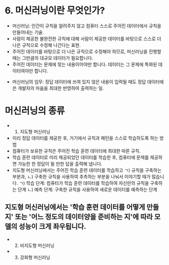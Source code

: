 # 6. 머신러닝이란 무엇인가?
- 머신러닝: 인간이 규칙을 알려주지 않고 컴퓨터 스스로 주어진 데이터에서 규칙을 만들어내는 기술.
- 사람이 제공한 불완전한 규칙에 대해 사람이 제공한 데이터를 바탕으로 스스로 더 나은 규칙으로 수정해 나간다는 표현.
- 주어진 데이터를 바탕으로 더 나은 규칙으로 수정해야 하므로, 머신러닝을 진행할 때는 그만큼의 대규모 데이터가 필요합니다.
- 주어진 데이터는 문제에 맞는 내용이어야만 합니다. 데이터는 그 문제에 특화된 데이터여야만 합니다.
* 머신러닝의 임무: 정답 데이터에 쓰여 있지 않은 내용이 입력될 때도 정답 데이터에 쓴 개발자의 마음을 최대한 반영하여 출력하는 일.

# 머신러닝의 종류
- 1) 지도형 머신러닝
- 미리 정답 데이터를 제공한 후, 거기에서 규칙과 패턴을 스스로 학습하도록 하는 방법
- 컴퓨터가 보유한 규칙은 주어진 학습 훈련 데이터에 최대한 따른 규칙.
- 학습 훈련 데이터로 미리 제공되었던 데이터를 학습한 후, 컴퓨터에 문제를 제공하면 가능한 한 정답이 될 만한 답을 출력해 냅니다.
- 지도형 머신러닝에서는 주어진 학습 훈련 데이터를 학습하고 ㄱ) 규칙을 구축하는 부분과, ㄴ) 구축한 규칙을 사용하여 추측하는 부분을 나눠서 이야기할 때가 많습니다.
ㄱ) 학습 단계: 컴퓨터가 학습 훈련 데이터를 학습하여 자신만의 규칙을 구축하는 단계
ㄴ) 예측 단계: 구축한 규칙을 사용하여 새로운 데이터를 예측하는 단계
## 지도형 머신러닝에서는 '학습 훈련 데이터를 어떻게 만들지' 또는 '어느 정도의 데이터양을 준비하는 지'에 따라 모델의 성능이 크게 좌우됩니다.
  
- 2) 비지도형 머신러닝
- 3) 강화형 머신러닝
